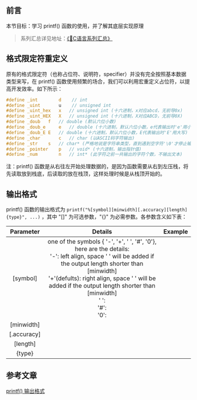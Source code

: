 ## 前言

本节目标：学习 printf() 函数的使用，并了解其底层实现原理

> 系列汇总详见地址：[《📕C语言系列汇总》](Blogs\C\C语言系列汇总.md) 


## 格式限定符重定义
原有的格式限定符（也称占位符、说明符，specifier）并没有完全按照基本数据类型来写，在 printf() 函数使用频繁的场合，我们可以利用宏重定义占位符，以提高开发效率。如下所示：

``` c
#define _int 		d    // int
#define _uint 		u    // unsigned int 
#define _uint_hex   x   // unsigned int (十六进制，x对应abcd，无前导0x)
#define _uint_HEX   X   // unsigned int (十六进制，X对应ABCD，无前导0X)
#define _doub 	f   // double (默认六位小数)
#define _doub_e 	e   // double (十六进制，默认六位小数，e代表输出时'e'用小写)
#define _doub_E	E   // double (十六进制，默认六位小数，E代表输出时'E'用大写)
#define _char 		c   // char (以ASCII码字符输出)
#define _str 	s   // char* (严格地说是字符串类型，直到遇到空字符'\0'才停止输出)
#define _pointer	p   // void* (十六进制，输出指针值)
#define _num 		n   // int* (此字符之前一共输出的字符个数，不输出文本) 
```
注：printf() 函数是从右往左开始处理数据的，是因为函数需要从右到左压栈，将先读取放到栈底，后读取的放在栈顶，这样处理时候是从栈顶开始的。

## 输出格式

printf() 函数的输出格式为 `printf("%[symbol][minwidth][.accuracy][length] {type}", ...)` ，其中 "[]" 为可选参数，"{}" 为必需参数。各参数含义如下表：

<div class='center'>

|Parameter|Details|Example|
|:-:|:-:|:-:|
| [symbol] | one of the symbols { '-', '+', ' ', '#', '0'}, here are the details: <br>'-': left align, space ' ' will be added if the output length shorter than [minwidth]<br>'+'(defults): right align, space ' ' will be added if the output length shorter than [minwidth]<br>' ': <br>'#': <br>'0': |  |
| [minwidth] |  |  |
| [.accuracy] |  |  |
| [length] |  |  |
|{type}  |  |  |

</div>





## 参考文章
[printf() 输出格式](https://blog.csdn.net/lnfiniteloop/article/details/123131946)